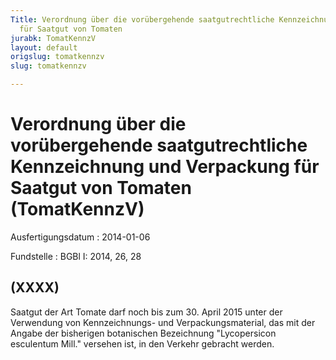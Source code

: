 ```yaml
---
Title: Verordnung über die vorübergehende saatgutrechtliche Kennzeichnung und Verpackung
  für Saatgut von Tomaten
jurabk: TomatKennzV
layout: default
origslug: tomatkennzv
slug: tomatkennzv

---
```


# Verordnung über die vorübergehende saatgutrechtliche Kennzeichnung und Verpackung für Saatgut von Tomaten (TomatKennzV)

Ausfertigungsdatum
:   2014-01-06

Fundstelle
:   BGBl I: 2014, 26, 28


## (XXXX)

Saatgut der Art Tomate darf noch bis zum 30. April 2015 unter der
Verwendung von Kennzeichnungs-
und Verpackungsmaterial,              das mit der Angabe der
bisherigen botanischen Bezeichnung "Lycopersicon esculentum Mill."
versehen ist, in den Verkehr gebracht werden.

